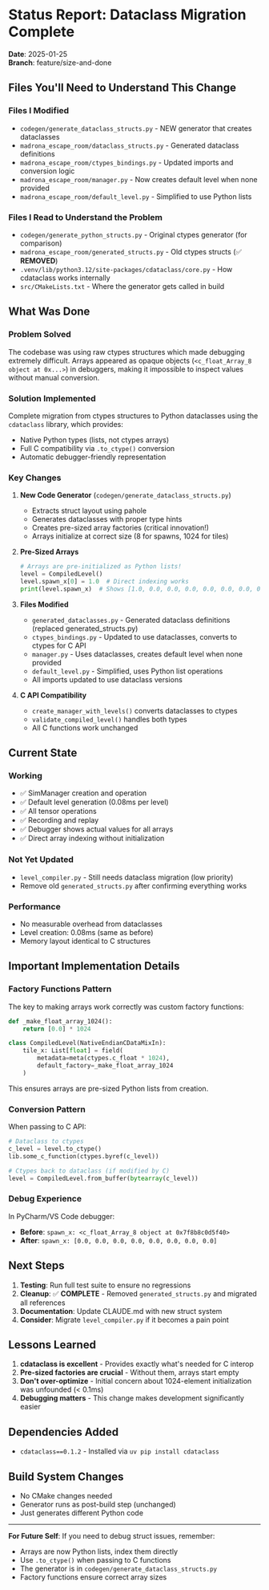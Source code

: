 # Status Report: Dataclass Migration Complete
**Date**: 2025-01-25  
**Branch**: feature/size-and-done

## Files You'll Need to Understand This Change

### Files I Modified
- `codegen/generate_dataclass_structs.py` - NEW generator that creates dataclasses
- `madrona_escape_room/dataclass_structs.py` - Generated dataclass definitions
- `madrona_escape_room/ctypes_bindings.py` - Updated imports and conversion logic
- `madrona_escape_room/manager.py` - Now creates default level when none provided
- `madrona_escape_room/default_level.py` - Simplified to use Python lists

### Files I Read to Understand the Problem
- `codegen/generate_python_structs.py` - Original ctypes generator (for comparison)
- `madrona_escape_room/generated_structs.py` - Old ctypes structs (✅ **REMOVED**)
- `.venv/lib/python3.12/site-packages/cdataclass/core.py` - How cdataclass works internally
- `src/CMakeLists.txt` - Where the generator gets called in build

## What Was Done

### Problem Solved
The codebase was using raw ctypes structures which made debugging extremely difficult. Arrays appeared as opaque objects (`<c_float_Array_8 object at 0x...>`) in debuggers, making it impossible to inspect values without manual conversion.

### Solution Implemented
Complete migration from ctypes structures to Python dataclasses using the `cdataclass` library, which provides:
- Native Python types (lists, not ctypes arrays)
- Full C compatibility via `.to_ctype()` conversion
- Automatic debugger-friendly representation

### Key Changes

1. **New Code Generator** (`codegen/generate_dataclass_structs.py`)
   - Extracts struct layout using pahole
   - Generates dataclasses with proper type hints
   - Creates pre-sized array factories (critical innovation!)
   - Arrays initialize at correct size (8 for spawns, 1024 for tiles)

2. **Pre-Sized Arrays**
   ```python
   # Arrays are pre-initialized as Python lists!
   level = CompiledLevel()
   level.spawn_x[0] = 1.0  # Direct indexing works
   print(level.spawn_x)  # Shows [1.0, 0.0, 0.0, 0.0, 0.0, 0.0, 0.0, 0.0]
   ```

3. **Files Modified**
   - `generated_dataclasses.py` - Generated dataclass definitions (replaced generated_structs.py)
   - `ctypes_bindings.py` - Updated to use dataclasses, converts to ctypes for C API
   - `manager.py` - Uses dataclasses, creates default level when none provided
   - `default_level.py` - Simplified, uses Python list operations
   - All imports updated to use dataclass versions

4. **C API Compatibility**
   - `create_manager_with_levels()` converts dataclasses to ctypes
   - `validate_compiled_level()` handles both types
   - All C functions work unchanged

## Current State

### Working
- ✅ SimManager creation and operation
- ✅ Default level generation (0.08ms per level)
- ✅ All tensor operations
- ✅ Recording and replay
- ✅ Debugger shows actual values for all arrays
- ✅ Direct array indexing without initialization

### Not Yet Updated
- `level_compiler.py` - Still needs dataclass migration (low priority)
- Remove old `generated_structs.py` after confirming everything works

### Performance
- No measurable overhead from dataclasses
- Level creation: 0.08ms (same as before)
- Memory layout identical to C structures

## Important Implementation Details

### Factory Functions Pattern
The key to making arrays work correctly was custom factory functions:
```python
def _make_float_array_1024():
    return [0.0] * 1024

class CompiledLevel(NativeEndianCDataMixIn):
    tile_x: List[float] = field(
        metadata=meta(ctypes.c_float * 1024), 
        default_factory=_make_float_array_1024
    )
```
This ensures arrays are pre-sized Python lists from creation.

### Conversion Pattern
When passing to C API:
```python
# Dataclass to ctypes
c_level = level.to_ctype()
lib.some_c_function(ctypes.byref(c_level))

# Ctypes back to dataclass (if modified by C)
level = CompiledLevel.from_buffer(bytearray(c_level))
```

### Debug Experience
In PyCharm/VS Code debugger:
- **Before**: `spawn_x: <c_float_Array_8 object at 0x7f8b8c0d5f40>`
- **After**: `spawn_x: [0.0, 0.0, 0.0, 0.0, 0.0, 0.0, 0.0, 0.0]`

## Next Steps

1. **Testing**: Run full test suite to ensure no regressions
2. **Cleanup**: ✅ **COMPLETE** - Removed `generated_structs.py` and migrated all references
3. **Documentation**: Update CLAUDE.md with new struct system
4. **Consider**: Migrate `level_compiler.py` if it becomes a pain point

## Lessons Learned

1. **cdataclass is excellent** - Provides exactly what's needed for C interop
2. **Pre-sized factories are crucial** - Without them, arrays start empty
3. **Don't over-optimize** - Initial concern about 1024-element initialization was unfounded (< 0.1ms)
4. **Debugging matters** - This change makes development significantly easier

## Dependencies Added
- `cdataclass==0.1.2` - Installed via `uv pip install cdataclass`

## Build System Changes
- No CMake changes needed
- Generator runs as post-build step (unchanged)
- Just generates different Python code

---

**For Future Self**: If you need to debug struct issues, remember:
- Arrays are now Python lists, index them directly
- Use `.to_ctype()` when passing to C functions  
- The generator is in `codegen/generate_dataclass_structs.py`
- Factory functions ensure correct array sizes